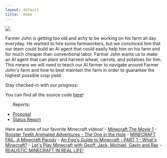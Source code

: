 ```yaml
---
layout: default
title:  Home
---
```


![](https://static.planetminecraft.com/files/resource_media/screenshot/1249/a_minecraft_farmer_by_sirsymboltable-d4x8z86_4349493.jpg)

Farmer John is getting too old and achy to be working on his farm all day everyday. He wanted to hire some farmworkers, but we convinced him that our team could build an AI agent that could easily help him on his farm and for much cheaper than conventional labor. Farmer John wants us to make an AI agent that can plant and harvest wheat, carrots, and potatoes for him. This means we will need to teach our AI farmer to navigate around Farmer John's farm and how to best maintain the farm in order to guarantee the highest possible crop yield.

Stay checked-in with our progress:

You can find all the source code [here](https://github.com/Eisah-Jones/Farmer-John/tree/development)!

&nbsp;&nbsp;&nbsp;&nbsp;&nbsp;&nbsp;Reports:
- [Proposal](proposal.md)
- [Status Report](status.md)


Here are some of our favorite Minecraft videos!
    - [Minecraft The Movie 1](https://www.youtube.com/watch?v=dY48r9K-j_4)
    - [Rooster Teeth Animated Adventures - The One in the Hole](https://www.youtube.com/watch?v=o7ABSsu-ACM)
    - [MINECRAFT FAIL, A Minecraft Parody](https://www.youtube.com/watch?v=zGJEBiI85hM)
    - [An Egg's Guide to Minecraft - PART 1 - What's Minecraft?](https://www.youtube.com/watch?v=anoO3K5vOEg)
    - [Let's Play Minecraft with Geoff, Jack, Michael, Gavin and Ray](https://www.youtube.com/watch?v=FrLgREKD4kk)
    - [REALISTIC MINECRAFT IN REAL LIFE!](https://www.youtube.com/watch?v=5C7xceB2-UE)
